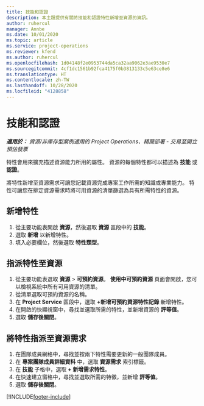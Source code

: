 ```yaml
---
title: 技能和認證
description: 本主題提供有關將技能和認證特性新增至資源的資訊。
author: ruhercul
manager: Annbe
ms.date: 10/01/2020
ms.topic: article
ms.service: project-operations
ms.reviewer: kfend
ms.author: ruhercul
ms.openlocfilehash: 1d04148f2e0953744da5ca32aa9062e3ae9530e7
ms.sourcegitcommit: 4cf1dc1561b92fca4175f0b3813133c5e63ce8e6
ms.translationtype: HT
ms.contentlocale: zh-TW
ms.lasthandoff: 10/28/2020
ms.locfileid: "4128858"
---
```

# <a name="skills-and-certifications"></a>技能和認證
_**適用於：** 資源/非庫存型案例適用的 Project Operations、精簡部署 - 交易至開立預估發票_

特性會用來擴充描述資源能力所用的屬性。 資源的每個特性都可以描述為 **技能** 或 **認證**。

將特性新增至資源需求可讓您記載資源完成專案工作所需的知識或專業能力。 特性可讓您在排定資源需求時將可用資源的清單篩選為具有所需特性的資源。

## <a name="add-characteristics"></a>新增特性

1. 從主要功能表開啟 **資源**，然後選取 **資源** 區段中的 **技能**。
2. 選取 **新增** 以新增特性。
3. 填入必要欄位，然後選取 **特性類型**。

## <a name="assign-characteristics-to-resources"></a>指派特性至資源

1. 從主要功能表選取 **資源** > **可預約資源**。 **使用中可預約資源** 頁面會開啟，您可以檢視系統中所有可用資源的清單。
2. 從清單選取可預約資源的名稱。
3. 在 **Project Service** 區段中，選取 **+新增可預約資源特性記錄** 新增特性。
4. 在開啟的快顯視窗中，尋找並選取所需的特性，並新增資源的 **評等值**。
5. 選取 **儲存後關閉**。

## <a name="assign-characteristics-to-resource-requirements"></a>將特性指派至資源需求

1. 在團隊成員網格中，尋找並按兩下特性需要更新的一般團隊成員。
2. 在 **專案團隊成員詳細資料** 中，選取 **資源需求** 索引標籤。
3. 在 **技能** 子格中，選取 **+ 新增需求特性**。
4. 在快速建立窗格中，尋找並選取所需的特徵，並新增 **評等值**。
5. 選取 **儲存後關閉**。

[!INCLUDE[footer-include](../includes/footer-banner.md)]